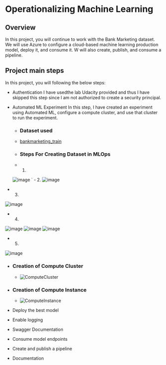 # Operationalizing Machine Learning
## Overview
In this project, you will continue to work with the Bank Marketing dataset. We will use Azure to configure a cloud-based machine learning production model, deploy it, and consume it. W will also create, publish, and consume a pipeline. 

## Project main steps
In this project, you will following the below steps:

- Authentication
I have usedthe lab Udacity provided and thus I have skipped this step since I am  not authorized to create a security principal. 

- Automated ML Experiment
 In this step, I have created an experiment using Automated ML, configure a compute cluster, and use that cluster to run the experiment.
 
  - ### Dataset used
  - [bankmarketing_train](https://automlsamplenotebookdata.blob.core.windows.net/automl-sample-notebook-data/bankmarketing_train.csv)
  - ### Steps For Creating Dataset in MLOps
  - 1.
  ![image](https://user-images.githubusercontent.com/32674614/156611711-ba85d269-409e-43df-8b26-87ce068de757.png)
` - 2.
 ![image](https://user-images.githubusercontent.com/32674614/156611814-f70a0e94-38a6-4f08-ae57-3ecd96c3dfda.png)
 - 3.
 ![image](https://user-images.githubusercontent.com/32674614/156611944-734510d2-9300-4284-9914-6d9ff3c1883b.png)
 - 4.
 ![image](https://user-images.githubusercontent.com/32674614/156612041-c468f206-e973-4f27-abca-20d8b97e6fd2.png)
 ![image](https://user-images.githubusercontent.com/32674614/156612108-164d9a3a-8234-4f5a-b006-cfedd913cba6.png)
 ![image](https://user-images.githubusercontent.com/32674614/156612162-89f2888b-0433-4718-a195-4addf2b75e0e.png)
 - 5.
 ![image](https://user-images.githubusercontent.com/32674614/156612243-f391ce6d-08af-4f31-9d19-3d147faca0a2.png)

- ### Creation of Compute Cluster
   - ![ComputeCluster](https://user-images.githubusercontent.com/32674614/156613032-8d31be24-feb6-4354-98b3-bcb30471b70d.png)
- ### Creation of Compute Instance
  - ![ComputeInstance](https://user-images.githubusercontent.com/32674614/156613199-b6091322-bac0-4524-b7bf-a038631d3583.png)


- Deploy the best model
- Enable logging
- Swagger Documentation
- Consume model endpoints
- Create and publish a pipeline
- Documentation
